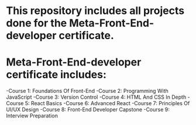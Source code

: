 # This repository includes all projects done for the Meta-Front-End-developer certificate.
# Meta-Front-End-developer certificate includes:
-Course 1: Foundations Of Front-End
-Course 2: Programming With JavaScript 
-Course 3: Version Control
-Course 4: HTML And CSS In Depth
-Course 5: React Basics
-Course 6: Advanced React
-Course 7: Principles Of UI/UX Design
-Course 8: Front-End Developer Capstone
-Course 9: Interview Preparation
